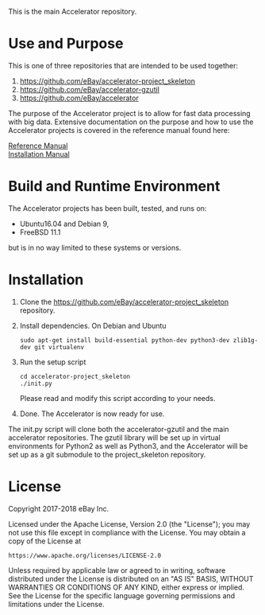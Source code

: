 
This is the main Accelerator repository.



Use and Purpose
===============

This is one of three repositories that are intended to be used together:
1.    https://github.com/eBay/accelerator-project_skeleton
2.    https://github.com/eBay/accelerator-gzutil
3.    https://github.com/eBay/accelerator

The purpose of the Accelerator project is to allow for fast data processing with big data. Extensive documentation on the purpose and how to use the Accelerator projects is covered in the reference manual found here:

[Reference Manual](https://berkeman.github.io/pdf/acc_manual.pdf) \
[Installation Manual](https://berkeman.github.io/pdf/acc_install.pdf)




Build and Runtime Environment
=============================

The Accelerator projects has been built, tested, and runs on:
 - Ubuntu16.04 and Debian 9,
 - FreeBSD 11.1

but is in no way limited to these systems or versions.



Installation
============

1. Clone the https://github.com/eBay/accelerator-project_skeleton repository.
2. Install dependencies.  On Debian and Ubuntu

    ```sudo apt-get install build-essential python-dev python3-dev zlib1g-dev git virtualenv```

3. Run the setup script
    ```
    cd accelerator-project_skeleton
    ./init.py
    ```
    Please read and modify this script according to your needs.
4. Done.  The Accelerator is now ready for use.

The init.py script will clone both the accelerator-gzutil and the main accelerator repositories.  The gzutil library will be set up in virtual environments for Python2 as well as Python3, and the Accelerator will be set up as a git submodule to the project_skeleton repository.



License
=======

Copyright 2017-2018 eBay Inc.

Licensed under the Apache License, Version 2.0 (the "License");
you may not use this file except in compliance with the License.
You may obtain a copy of the License at

    https://www.apache.org/licenses/LICENSE-2.0

Unless required by applicable law or agreed to in writing, software
distributed under the License is distributed on an "AS IS" BASIS,
WITHOUT WARRANTIES OR CONDITIONS OF ANY KIND, either express or implied.
See the License for the specific language governing permissions and
limitations under the License.
